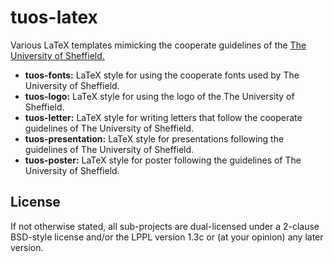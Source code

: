 # tuos-latex
Various LaTeX templates mimicking the cooperate guidelines of the 
[The University of Sheffield.](https://www.sheffield.ac.uk)

* **tuos-fonts:** LaTeX style for using the cooperate fonts used by 
  The University of Sheffield.
* **tuos-logo:** LaTeX style for using the logo of the The University of
  Sheffield.
* **tuos-letter:** LaTeX style for writing letters that follow the 
  cooperate guidelines of The University of Sheffield.
* **tuos-presentation:** LaTeX style for presentations following 
  the guidelines of The University of Sheffield.
* **tuos-poster:** LaTeX style for poster following the guidelines 
  of The University of Sheffield.

## License
If not otherwise stated, all sub-projects are dual-licensed under a
2-clause BSD-style license and/or the LPPL version 1.3c or (at your 
opinion) any later version. 
